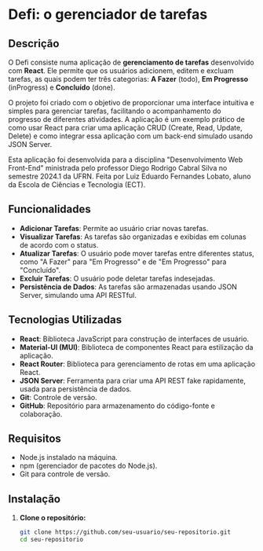 # Defi: o gerenciador de tarefas

## Descrição

O Defi consiste numa aplicação de **gerenciamento de tarefas** desenvolvido com **React**. Ele permite que os usuários adicionem, editem e excluam tarefas, as quais podem ter três categorias: **A Fazer** (todo), **Em Progresso** (inProgress) e **Concluído** (done).

O projeto foi criado com o objetivo de proporcionar uma interface intuitiva e simples para gerenciar tarefas, facilitando o acompanhamento do progresso de diferentes atividades. A aplicação é um exemplo prático de como usar React para criar uma aplicação CRUD (Create, Read, Update, Delete) e como integrar essa aplicação com um back-end simulado usando JSON Server.

Esta aplicação foi desenvolvida para a disciplina "Desenvolvimento Web Front-End" ministrada pelo professor Diego Rodrigo Cabral Silva no semestre 2024.1 da UFRN. Feita por Luiz Eduardo Fernandes Lobato, aluno da Escola de Ciências e Tecnologia (ECT).



## Funcionalidades

- **Adicionar Tarefas**: Permite ao usuário criar novas tarefas.
- **Visualizar Tarefas**: As tarefas são organizadas e exibidas em colunas de acordo com o status.
- **Atualizar Tarefas**: O usuário pode mover tarefas entre diferentes status, como "A Fazer" para "Em Progresso" e de "Em Progresso" para "Concluído".
- **Excluir Tarefas**: O usuário pode deletar tarefas indesejadas.
- **Persistência de Dados**: As tarefas são armazenadas usando JSON Server, simulando uma API RESTful.

## Tecnologias Utilizadas

- **React**: Biblioteca JavaScript para construção de interfaces de usuário.
- **Material-UI (MUI)**: Biblioteca de componentes React para estilização da aplicação.
- **React Router**: Biblioteca para gerenciamento de rotas em uma aplicação React.
- **JSON Server**: Ferramenta para criar uma API REST fake rapidamente, usada para persistência de dados.
- **Git**: Controle de versão.
- **GitHub**: Repositório para armazenamento do código-fonte e colaboração.

## Requisitos

- Node.js instalado na máquina.
- npm (gerenciador de pacotes do Node.js).
- Git para controle de versão.

## Instalação

1. **Clone o repositório:**
   ```bash
   git clone https://github.com/seu-usuario/seu-repositorio.git
   cd seu-repositorio
